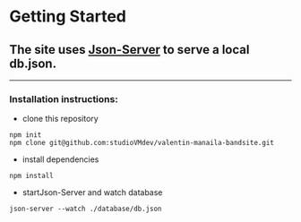 # Getting Started

## The site uses [Json-Server](https://github.com/typicode/json-server) to serve a local db.json.

---

### Installation instructions:  

- [](#) clone this repository

```shell
npm init
npm clone git@github.com:studioVMdev/valentin-manaila-bandsite.git
```

- [](#) install dependencies
```shell
npm install
```

- [](#) startJson-Server and watch database
```shell 
json-server --watch ./database/db.json
```